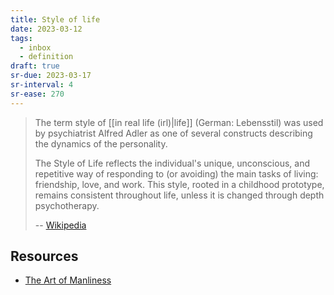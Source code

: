 ```yaml
---
title: Style of life
date: 2023-03-12
tags:
  - inbox
  - definition
draft: true
sr-due: 2023-03-17
sr-interval: 4
sr-ease: 270
---
```


> The term style of [[in real life (irl)|life]] (German:
> Lebensstil) was used by psychiatrist Alfred Adler as one of several constructs
> describing the dynamics of the personality.
>
> The Style of Life reflects the individual's unique, unconscious, and
> repetitive way of responding to (or avoiding) the main tasks of living:
> friendship, love, and work. This style, rooted in a childhood prototype,
> remains consistent throughout life, unless it is changed through depth
> psychotherapy.
>
> -- [Wikipedia](https://en.wikipedia.org/wiki/Style_of_life)

## Resources

- [The Art of Manliness](https://www.artofmanliness.com/)
